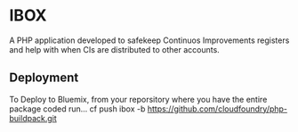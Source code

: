 # IBOX

A PHP application developed to safekeep Continuos Improvements registers and help with when CIs are distributed to other accounts.

## Deployment

To Deploy to Bluemix, from your reporsitory where you have the entire package coded run...
cf push ibox -b https://github.com/cloudfoundry/php-buildpack.git
